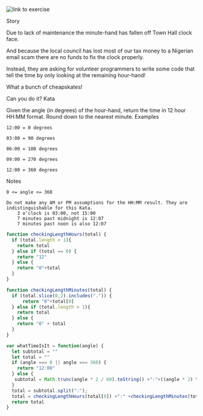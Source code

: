 ![link to exercise](https://www.codewars.com/kata/59752e1f064d1261cb0000ec/train/javascript)

Story

Due to lack of maintenance the minute-hand has fallen off Town Hall clock face.

And because the local council has lost most of our tax money to a Nigerian email scam there are no funds to fix the clock properly.

Instead, they are asking for volunteer programmers to write some code that tell the time by only looking at the remaining hour-hand!

What a bunch of cheapskates!

Can you do it?
Kata

Given the angle (in degrees) of the hour-hand, return the time in 12 hour HH:MM format. Round down to the nearest minute.
Examples

    12:00 = 0 degrees

    03:00 = 90 degrees

    06:00 = 180 degrees

    09:00 = 270 degrees

    12:00 = 360 degrees

Notes

    0 <= angle <= 360

    Do not make any AM or PM assumptions for the HH:MM result. They are indistinguishable for this Kata.
        3 o'clock is 03:00, not 15:00
        7 minutes past midnight is 12:07
        7 minutes past noon is also 12:07




```js
function checkingLengthHours(total) {
  if (total.length > 1){
    return total
  } else if (total == 0) {
    return "12" 
  } else {
    return "0"+total
  }
}

function checkingLengthMinutes(total) {
  if (total.slice(0,2).includes(".")) {
      return "0"+total[0]
  } else if (total.length > 1){
    return total
  } else {
    return "0" + total
  }
}

var whatTimeIsIt = function(angle) {
  let subtotal = ""
  let total = ""
  if (angle === 0 || angle === 360) {
    return "12:00"
  } else {
   subtotal = Math.trunc(angle * 2 / 60).toString() +":"+((angle * 2) % 60).toString()
  }
  total = subtotal.split(":");
  total = checkingLengthHours(total[0]) +":" +checkingLengthMinutes(total[1]).slice(0,2);
  return total
}

```
